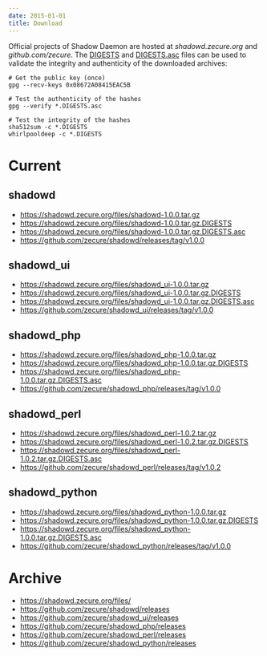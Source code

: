 ```yaml
---
date: 2015-01-01
title: Download
---
```


Official projects of Shadow Daemon are hosted at *shadowd.zecure.org* and *github.com/zecure*.
The [DIGESTS](http://en.wikipedia.org/wiki/Cryptographic_hash_function) and [DIGESTS.asc](https://en.wikipedia.org/wiki/Digital_signature) files can be used to validate the integrity and authenticity of the downloaded archives:

    # Get the public key (once)
    gpg --recv-keys 0x08672A08415EAC5B
    
    # Test the authenticity of the hashes
    gpg --verify *.DIGESTS.asc
    
    # Test the integrity of the hashes
    sha512sum -c *.DIGESTS
    whirlpooldeep -c *.DIGESTS

# Current

## shadowd

* https://shadowd.zecure.org/files/shadowd-1.0.0.tar.gz
* https://shadowd.zecure.org/files/shadowd-1.0.0.tar.gz.DIGESTS
* https://shadowd.zecure.org/files/shadowd-1.0.0.tar.gz.DIGESTS.asc
* https://github.com/zecure/shadowd/releases/tag/v1.0.0

## shadowd_ui

* https://shadowd.zecure.org/files/shadowd_ui-1.0.0.tar.gz
* https://shadowd.zecure.org/files/shadowd_ui-1.0.0.tar.gz.DIGESTS
* https://shadowd.zecure.org/files/shadowd_ui-1.0.0.tar.gz.DIGESTS.asc
* https://github.com/zecure/shadowd_ui/releases/tag/v1.0.0

## shadowd_php

* https://shadowd.zecure.org/files/shadowd_php-1.0.0.tar.gz
* https://shadowd.zecure.org/files/shadowd_php-1.0.0.tar.gz.DIGESTS
* https://shadowd.zecure.org/files/shadowd_php-1.0.0.tar.gz.DIGESTS.asc
* https://github.com/zecure/shadowd_php/releases/tag/v1.0.0

## shadowd_perl

* https://shadowd.zecure.org/files/shadowd_perl-1.0.2.tar.gz
* https://shadowd.zecure.org/files/shadowd_perl-1.0.2.tar.gz.DIGESTS
* https://shadowd.zecure.org/files/shadowd_perl-1.0.2.tar.gz.DIGESTS.asc
* https://github.com/zecure/shadowd_perl/releases/tag/v1.0.2

## shadowd_python

* https://shadowd.zecure.org/files/shadowd_python-1.0.0.tar.gz
* https://shadowd.zecure.org/files/shadowd_python-1.0.0.tar.gz.DIGESTS
* https://shadowd.zecure.org/files/shadowd_python-1.0.0.tar.gz.DIGESTS.asc
* https://github.com/zecure/shadowd_python/releases/tag/v1.0.0

# Archive

* https://shadowd.zecure.org/files/
* https://github.com/zecure/shadowd/releases
* https://github.com/zecure/shadowd_ui/releases
* https://github.com/zecure/shadowd_php/releases
* https://github.com/zecure/shadowd_perl/releases
* https://github.com/zecure/shadowd_python/releases
